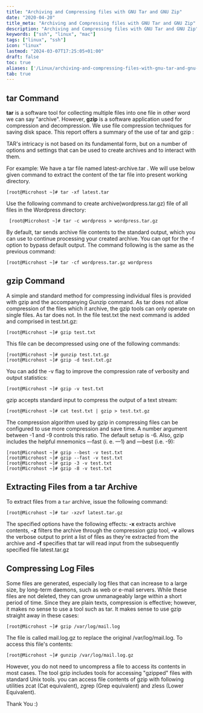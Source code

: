 ```yaml
---
title: "Archiving and Compressing files with GNU Tar and GNU Zip"
date: "2020-04-20"
title_meta: "Archiving and Compressing files with GNU Tar and GNU Zip"
description: "Archiving and Compressing files with GNU Tar and GNU Zip"
keywords: ["ssh", "linux", "mac"]
tags: ["linux", "ssh"]
icon: "linux"
lastmod: "2024-03-07T17:25:05+01:00"
draft: false
toc: true
aliases: ['/Linux/archiving-and-compressing-files-with-gnu-tar-and-gnu-zip']
tab: true
---
```


## tar Command

**tar** is a software tool for collecting multiple files into one file in other word we can say "archive". However, **gzip** is a software application used for compression and decompression. We use file compression techniques for saving disk space. This report offers a summary of the use of tar and gzip :

TAR's intricacy is not based on its fundamental form, but on a number of options and settings that can be used to create archives and to interact with them.

For example: We have a tar file named latest-archive.tar . We will use below given command to extract the content of the tar file into present working directory.

```
[root@Microhost ~]# tar -xf latest.tar
```

Use the following command to create archive(wordpress.tar.gz) file of all files in the Wordpress directory:

```
 [root@Microhost ~]# tar -c wordpress > wordpress.tar.gz
```

By default, tar sends archive file contents to the standard output, which you can use to continue processing your created archive. You can opt for the -f option to bypass default output. The command following is the same as the previous command:

```
[root@Microhost ~]# tar -cf wordpress.tar.gz wordpress
```

## gzip Command

A simple and standard method for compressing individual files is provided with gzip and the accompanying Gunzip command. As tar does not allow compression of the files which it archive, the gzip tools can only operate on single files. As tar does not. In the file test.txt the next command is added and comprised in test.txt.gz:

```
[root@Microhost ~]# gzip test.txt
```

This file can be decompressed using one of the following commands:

```
[root@Microhost ~]# gunzip test.txt.gz
[root@Microhost ~]# gzip -d test.txt.gz
```

You can add the -v flag to improve the compression rate of verbosity and output statistics:

```
[root@Microhost ~]# gzip -v test.txt
```

gzip accepts standard input to compress the output of a text stream:

```
[root@Microhost ~]# cat test.txt | gzip > test.txt.gz
```

The compression algorithm used by gzip in compressing files can be configured to use more compression and save time. A number argument between -1 and -9 controls this ratio. The default setup is -6. Also, gzip includes the helpful mnemonics –-fast (i. e. —1) and —best (i.e. -9):

```
[root@Microhost ~]# gzip --best -v test.txt
[root@Microhost ~]# gzip --fast -v test.txt
[root@Microhost ~]# gzip -3 -v test.txt
[root@Microhost ~]# gzip -8 -v test.txt
```

## Extracting Files from a tar Archive

To extract files from a `tar` archive, issue the following command:

```
[root@Microhost ~]# tar -xzvf latest.tar.gz
```

The specified options have the following effects: **\-x** extracts archive contents, **\-z** filters the archive through the compression gzip tool, **\-v** allows the verbose output to print a list of files as they're extracted from the archive and **\-f** specifies that tar will read input from the subsequently specified file latest.tar.gz

## Compressing Log Files

Some files are generated, especially log files that can increase to a large size, by long-term daemons, such as web or e-mail servers. While these files are not deleted, they can grow unmanageably large within a short period of time. Since they are plain texts, compression is effective; however, it makes no sense to use a tool such as tar. It makes sense to use gzip straight away in these cases:

```
[root@Microhost ~]# gzip /var/log/mail.log
```

The file is called mail.log.gz to replace the original /var/log/mail.log. To access this file's contents:

```
[root@Microhost ~]# gunzip /var/log/mail.log.gz
```

However, you do not need to uncompress a file to access its contents in most cases. The tool gzip includes tools for accessing "gzipped" files with standard Unix tools. you can access file contents of gzip with following utilities zcat (Cat equivalent), zgrep (Grep equivalent) and zless (Lower Equivalent).

Thank You :)
